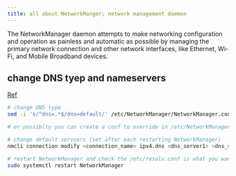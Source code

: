 ```yaml
---
title: all about NetworkManger; network management daemon
---
```


The NetworkManager daemon attempts to make networking configuration and operation as painless and automatic as possible by managing the primary network connection and other network interfaces, like Ethernet, Wi-Fi, and Mobile Broadband devices.

## change DNS tyep and nameservers

[Ref](https://askubuntu.com/questions/907246/how-to-disable-systemd-resolved-in-ubuntu/907249#907249)

```bash
# change DNS type
sed -i 's/^dns=.*$/dns=default/' /etc/NetworkManager/NetworkManager.conf

# or possiblty you can create a conf to override in /etc/NetworkManager/conf.d

# change default servsers (set after each restarting NetworkManager)
nmcli connection modify <connection_name> ipv4.dns <dns_server1> <dns_server2>

# restart NetworkManager and check the /etc/resolv.conf is what you want
sudo systemctl restart NetworkManager
```
